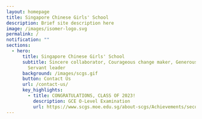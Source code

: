 ```yaml
---
layout: homepage
title: Singapore Chinese Girls' School
description: Brief site description here
image: /images/isomer-logo.svg
permalink: /
notification: ""
sections:
  - hero:
      title: Singapore Chinese Girls' School
      subtitle: Sincere collaborator, Courageous change maker, Generous contributor,
        Servant leader
      background: /images/scgs.gif
      button: Contact Us
      url: /contact-us/
      key_highlights:
        - title: CONGRATULATIONS, CLASS OF 2023!
          description: GCE O-Level Examination
          url: https://www.scgs.moe.edu.sg/about-scgs/Achievements/secondary/
---
```

